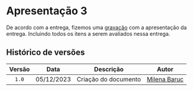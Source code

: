 # Apresentação 3

De acordo com a entrega, fizemos uma [gravação](https://youtu.be/afw2gLBWiH0) com a apresentação da entrega. Incluindo todos os itens a serem avaliados nessa entrega.

## Histórico de versões

| Versão |    Data    | Descrição                                           | Autor                                          |
| :----: | :--------: | --------------------------                          | ---------------------------------------------- |
| `1.0`  | 05/12/2023 | Criação do documento                                | [Milena Baruc](https://github.com/MilenaBaruc)  |